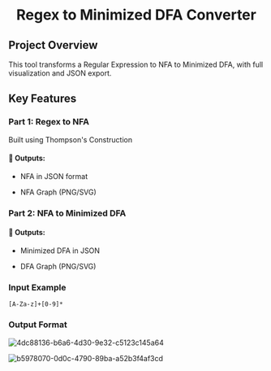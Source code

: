 <h1 align="center">Regex to Minimized DFA Converter</h1>

##  Project Overview
This tool transforms a Regular Expression to NFA to Minimized DFA, with full visualization and JSON export.

##  Key Features
###  Part 1: Regex to  NFA

Built using Thompson's Construction

#### 📄 Outputs:

- NFA in JSON format

- NFA Graph (PNG/SVG)

###  Part 2: NFA to Minimized DFA

#### 📄 Outputs:

- Minimized DFA in JSON

- DFA Graph (PNG/SVG)

### Input Example
```
[A-Za-z]+[0-9]*
```
### Output Format 

![4dc88136-b6a6-4d30-9e32-c5123c145a64](https://github.com/user-attachments/assets/1db01d77-3162-4b70-a18e-54ed301f5536)


![b5978070-0d0c-4790-89ba-a52b3f4af3cd](https://github.com/user-attachments/assets/c2e74c16-e73a-47cf-b8f3-29cb02e48c07)
